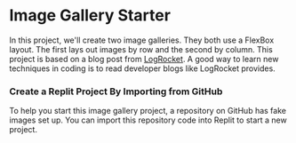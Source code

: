 # Image Gallery Starter

In this project, we'll create two image galleries.  They both use a FlexBox layout.  The first lays out images by row and the second by column.  This project is based on a blog post from [LogRocket](https://blog.logrocket.com/responsive-image-gallery-css-flexbox).  A good way to learn new techniques in coding is to read developer blogs like LogRocket provides.

### Create a Replit Project By Importing from GitHub

To help you start this image gallery project, a repository on GitHub has fake images set up. You can import this repository code into Replit to start a new project.

